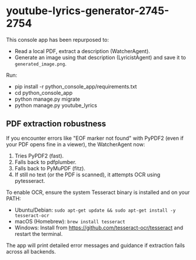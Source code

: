 # youtube-lyrics-generator-2745-2754

This console app has been repurposed to:
- Read a local PDF, extract a description (WatcherAgent).
- Generate an image using that description (LyricistAgent) and save it to `generated_image.png`.

Run:
- pip install -r python_console_app/requirements.txt
- cd python_console_app
- python manage.py migrate
- python manage.py youtube_lyrics

## PDF extraction robustness

If you encounter errors like "EOF marker not found" with PyPDF2 (even if your PDF opens fine in a viewer), the WatcherAgent now:
1) Tries PyPDF2 (fast).
2) Falls back to pdfplumber.
3) Falls back to PyMuPDF (fitz).
4) If still no text (or the PDF is scanned), it attempts OCR using pytesseract.

To enable OCR, ensure the system Tesseract binary is installed and on your PATH:
- Ubuntu/Debian: `sudo apt-get update && sudo apt-get install -y tesseract-ocr`
- macOS (Homebrew): `brew install tesseract`
- Windows: Install from https://github.com/tesseract-ocr/tesseract and restart the terminal.

The app will print detailed error messages and guidance if extraction fails across all backends.
